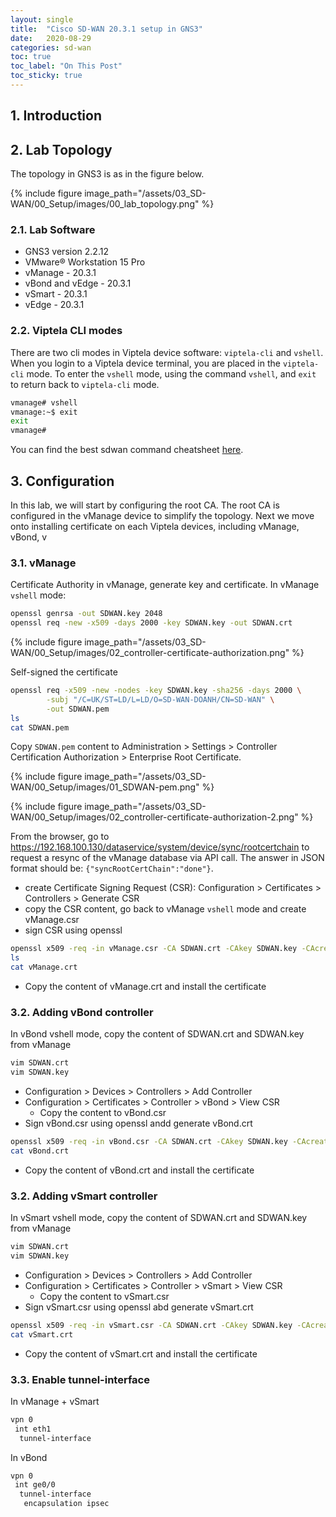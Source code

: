 ```yaml
---
layout: single
title:  "Cisco SD-WAN 20.3.1 setup in GNS3"
date:   2020-08-29 
categories: sd-wan
toc: true
toc_label: "On This Post"
toc_sticky: true
---
```

## 1. Introduction

## 2. Lab Topology
The topology in GNS3 is as in the figure below.

{% include figure image_path="/assets/03_SD-WAN/00_Setup/images/00_lab_topology.png" %}


### 2.1. Lab Software

- GNS3 version 2.2.12
- VMware® Workstation 15 Pro
- vManage - 20.3.1
- vBond and vEdge - 20.3.1
- vSmart - 20.3.1
- vEdge - 20.3.1

### 2.2. Viptela CLI modes
There are two cli modes in Viptela device software: `viptela-cli` and `vshell`. When you 
login to a Viptela device terminal, you are placed  in the `viptela-cli` mode. To enter 
the `vshell` mode, using the command  `vshell`, and `exit` to return back to `viptela-cli` 
mode.
 
```bash
vmanage# vshell
vmanage:~$ exit
exit
vmanage# 
```

You can find the best sdwan command cheatsheet [here](https://codingpackets.com/blog/cisco-sdwan-command-comparison-cheat-sheet/).

## 3. Configuration
In this lab, we will start by configuring the root CA. The root CA is configured in the vManage
device to simplify the topology. Next we move onto installing certificate on each Viptela 
devices, including vManage, vBond, v
### 3.1. vManage

Certificate Authority in vManage, generate key and certificate. In vManage `vshell` mode:
```bash
openssl genrsa -out SDWAN.key 2048
openssl req -new -x509 -days 2000 -key SDWAN.key -out SDWAN.crt
```

{% include figure image_path="/assets/03_SD-WAN/00_Setup/images/02_controller-certificate-authorization.png" %}

Self-signed the certificate
```bash
openssl req -x509 -new -nodes -key SDWAN.key -sha256 -days 2000 \
        -subj "/C=UK/ST=LD/L=LD/O=SD-WAN-DOANH/CN=SD-WAN" \
        -out SDWAN.pem
ls
cat SDWAN.pem
```

Copy `SDWAN.pem` content to Administration > Settings > Controller Certification 
Authorization > Enterprise Root Certificate.

{% include figure image_path="/assets/03_SD-WAN/00_Setup/images/01_SDWAN-pem.png" %}

{% include figure image_path="/assets/03_SD-WAN/00_Setup/images/02_controller-certificate-authorization-2.png" %}

From the browser, go to 
https://192.168.100.130/dataservice/system/device/sync/rootcertchain to request a 
resync of the vManage database via API call. The answer in JSON format 
should be: `{"syncRootCertChain":"done"}`.
- create Certificate Signing Request (CSR): Configuration > Certificates > Controllers > Generate CSR
- copy the CSR content, go back to vManage `vshell` mode and create vManage.csr
- sign CSR using openssl

```bash
openssl x509 -req -in vManage.csr -CA SDWAN.crt -CAkey SDWAN.key -CAcreateserial -out vManage.crt -days 2000 -sha256
ls
cat vManage.crt
```

- Copy the content of vManage.crt and install the certificate 

### 3.2. Adding vBond controller
In vBond vshell mode, copy the content of SDWAN.crt and SDWAN.key from vManage
```bash
vim SDWAN.crt
vim SDWAN.key
```

- Configuration > Devices > Controllers > Add Controller
- Configuration > Certificates > Controller > vBond > View CSR
  - Copy the content to vBond.csr
- Sign vBond.csr using openssl andd generate vBond.crt

```bash
openssl x509 -req -in vBond.csr -CA SDWAN.crt -CAkey SDWAN.key -CAcreateserial -out vBond.crt -days 2000 -sha256
cat vBond.crt
```

- Copy the content of vBond.crt and install the certificate 

### 3.2. Adding vSmart controller
In vSmart vshell mode, copy the content of SDWAN.crt and SDWAN.key from vManage

```bash
vim SDWAN.crt
vim SDWAN.key
```

- Configuration > Devices > Controllers > Add Controller
- Configuration > Certificates > Controller > vSmart > View CSR
  - Copy the content to vSmart.csr
- Sign vSmart.csr using openssl abd generate vSmart.crt

```bash
openssl x509 -req -in vSmart.csr -CA SDWAN.crt -CAkey SDWAN.key -CAcreateserial -out vSmart.crt -days 2000 -sha256
cat vSmart.crt
```

- Copy the content of vSmart.crt and install the certificate

### 3.3. Enable tunnel-interface

In vManage + vSmart
```bash
vpn 0
 int eth1
  tunnel-interface
```


In vBond
```bash
vpn 0
 int ge0/0
  tunnel-interface
   encapsulation ipsec
```
